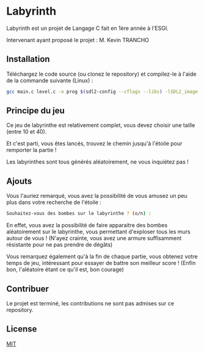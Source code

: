 # Labyrinth

Labyrinth est un projet de Langage C fait en 1ère année à l'ESGI.

Intervenant ayant proposé le projet : M. Kevin TRANCHO

## Installation

Téléchargez le code source (ou clonez le repository) et compilez-le à l'aide de la commande suivante (Linux) :

```bash
gcc main.c level.c -o prog $(sdl2-config --cflags --libs) -lSDL2_image
```


## Principe du jeu

Ce jeu de labyrinthe est relativement complet, vous devez choisir une taille (entre 10 et 40).

Et c'est parti, vous êtes lancés, trouvez le chemin jusqu'à l'étoile pour remporter la partie !

Les labyrinthes sont tous générés aléatoirement, ne vous inquiétez pas !

## Ajouts

Vous l'auriez remarqué, vous avez la possibilité de vous amusez un peu plus dans votre recherche de l'étoile :
```bash
Souhaitez-vous des bombes sur le labyrinthe ? (o/n) :
```

En effet, vous avez la possibilité de faire apparaitre des bombes aléatoirement sur le labyrinthe, vous permettant d'exploser tous les murs autour de vous ! (N'ayez crainte, vous avez une armure suffisamment résistante pour ne pas prendre de dégâts)


Vous remarquez également qu'à la fin de chaque partie, vous obtenez votre temps de jeu, intéressant pour essayer de battre son meilleur score ! (Enfin bon, l'aléatoire étant ce qu'il est, bon courage)

## Contribuer
Le projet est terminé, les contributions ne sont pas admises sur ce repository.

## License
[MIT](https://choosealicense.com/licenses/mit/)